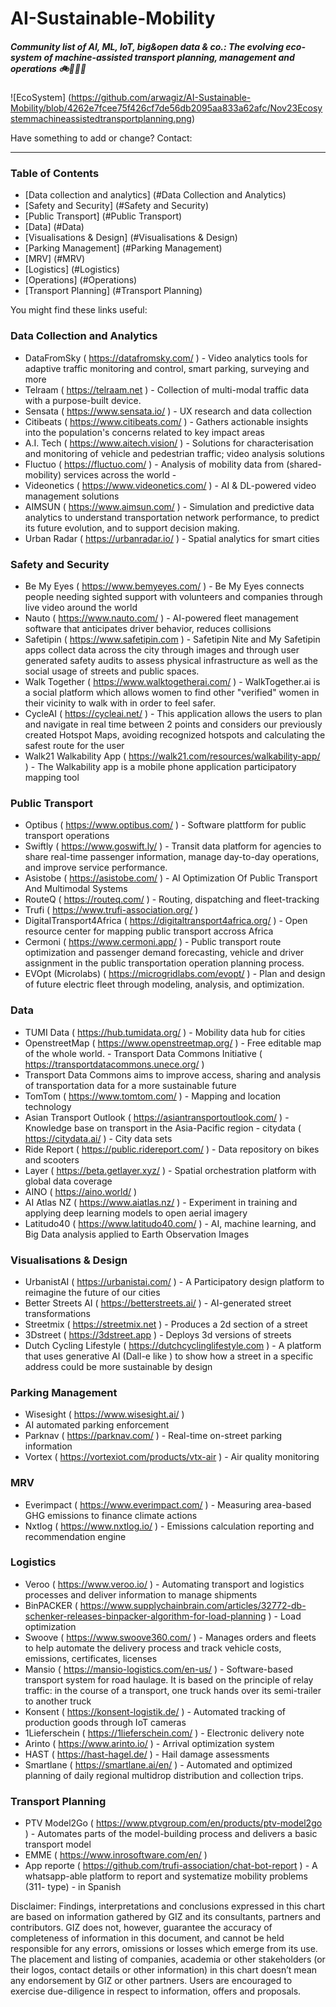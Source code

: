 # AI-Sustainable-Mobility 

##### Community list of AI, ML, IoT, big&open data & co.: The evolving eco-system of machine-assisted transport planning, management and operations :bike::bus::train::steam_locomotive:

![EcoSystem] (https://github.com/arwagiz/AI-Sustainable-Mobility/blob/4262e7fcee75f426cf7de56db2095aa833a62afc/Nov23Ecosystemmachineassistedtransportplanning.png)

Have something to add or change? Contact: 

------------------------------

### Table of Contents

- [Data collection and analytics] (#Data Collection and Analytics)
- [Safety and Security] (#Safety and Security)
- [Public Transport] (#Public Transport)
- [Data] (#Data)
- [Visualisations & Design] (#Visualisations & Design)
- [Parking Management] (#Parking Management)
- [MRV] (#MRV)
- [Logistics] (#Logistics)
- [Operations] (#Operations)
- [Transport Planning] (#Transport Planning)

You might find these links useful:

### Data Collection and Analytics 

- DataFromSky ( https://datafromsky.com/ )  - Video analytics tools for adaptive traffic monitoring and control, smart parking, surveying and more
- Telraam ( https://telraam.net   )  - Collection of multi-modal traffic data with a purpose-built device.
- Sensata ( https://www.sensata.io/ )  - UX research and data collection  
- Citibeats ( https://www.citibeats.com/ )  - Gathers actionable insights into the population's concerns related to key impact areas
 - A.I. Tech ( https://www.aitech.vision/ )  - Solutions for characterisation and monitoring of vehicle and pedestrian traffic; video analysis solutions
- Fluctuo ( https://fluctuo.com/ )  - Analysis of mobility data from (shared-mobility) services across the world  -
- Videonetics ( https://www.videonetics.com/ )  - AI & DL-powered video management solutions
- AIMSUN ( https://www.aimsun.com/ )  - Simulation and predictive data analytics to understand transportation network performance, to predict its future evolution, and to support decision making.
- Urban Radar ( https://urbanradar.io/ )  - Spatial analytics for smart cities
  
### Safety and Security
  
- Be My Eyes ( https://www.bemyeyes.com/ )  - Be My Eyes connects people needing sighted support with volunteers and companies through live video around the world
- Nauto ( https://www.nauto.com/ )  - AI-powered fleet management software that anticipates driver behavior, reduces collisions
- Safetipin ( https://www.safetipin.com )  - Safetipin Nite and My Safetipin apps collect data across the city through images and through user generated safety audits to assess physical infrastructure as well as the social usage of streets and public spaces.
- Walk Together ( https://www.walktogetherai.com/ )  - WalkTogether.ai is a social platform which allows women to find other "verified" women in their vicinity to walk with in order to feel safer.
- CycleAI ( https://cycleai.net/ )  - This application allows the users to plan and navigate in real time between 2 points and considers our previously created Hotspot Maps, avoiding recognized hotspots and calculating the safest route for the user
- Walk21 Walkability App ( https://walk21.com/resources/walkability-app/ )  - The Walkability app is a mobile phone application participatory mapping tool

### Public Transport

- Optibus ( https://www.optibus.com/ )  - Software plattform for public transport operations
- Swiftly ( https://www.goswift.ly/  )  - Transit data platform for agencies to share real-time passenger information, manage day-to-day operations, and improve service performance.
- Asistobe ( https://asistobe.com/ )  - AI Optimization Of Public Transport And Multimodal Systems
- RouteQ ( https://routeq.com/ )  - Routing, dispatching and fleet-tracking
- Trufi  ( https://www.trufi-association.org/ )  
- DigitalTransport4Africa ( https://digitaltransport4africa.org/ )  - Open resource center for mapping public transport accross Africa
- Cermoni ( https://www.cermoni.app/ )  - Public transport route optimization and passenger demand forecasting, vehicle and driver assignment in the public transportation operation planning process.  
- EVOpt (Microlabs) ( https://microgridlabs.com/evopt/ )  - Plan and design of future electric fleet through modeling, analysis, and optimization.

### Data
 
- TUMI Data ( https://hub.tumidata.org/ )  - Mobility data hub for cities
- OpenstreetMap ( https://www.openstreetmap.org/ )  - Free editable map of the whole world.  - Transport Data Commons Initiative ( https://transportdatacommons.unece.org/ )
- Transport Data Commons aims to improve access, sharing and analysis of transportation data for a more sustainable future
- TomTom ( https://www.tomtom.com/ )  - Mapping and location technology
- Asian Transport Outlook ( https://asiantransportoutlook.com/ )  - Knowledge base on transport in the Asia-Pacific region  - citydata ( https://citydata.ai/ )  - City data sets
- Ride Report ( https://public.ridereport.com/  )  - Data repository on  bikes and scooters
- Layer  ( https://beta.getlayer.xyz/ )  - Spatial orchestration platform with global data coverage
- AINO ( https://aino.world/ )  
- AI Atlas NZ ( https://www.aiatlas.nz/ )  - Experiment in training and applying deep learning models to open aerial imagery
- Latitudo40 ( https://www.latitudo40.com/ )  -  AI, machine learning, and Big Data analysis applied to Earth Observation Images

### Visualisations & Design

- UrbanistAI ( https://urbanistai.com/ )  - A Participatory design platform to reimagine the future of our cities
- Better Streets AI ( https://betterstreets.ai/  )  - AI-generated street transformations
- Streetmix ( https://streetmix.net )  - Produces a 2d section of a street
- 3Dstreet ( https://3dstreet.app )  - Deploys 3d versions of streets
- Dutch Cycling Lifestyle ( https://dutchcyclinglifestyle.com )  - A platform that uses generative AI (Dall-e like ) to show how a street in a specific address could be more sustainable by design

### Parking Management

- Wisesight ( https://www.wisesight.ai/  )
- AI automated parking enforcement
- Parknav ( https://parknav.com/ )  - Real-time on-street parking information
- Vortex ( https://vortexiot.com/products/vtx-air )  - Air quality monitoring

### MRV

- Everimpact ( https://www.everimpact.com/ )  - Measuring area-based GHG emissions to finance climate actions
- Nxtlog ( https://www.nxtlog.io/ )  - Emissions calculation reporting and recommendation engine

### Logistics
  
- Veroo ( https://www.veroo.io/  )  - Automating transport and logistics processes and deliver information to manage shipments
- BinPACKER ( https://www.supplychainbrain.com/articles/32772-db-schenker-releases-binpacker-algorithm-for-load-planning  )  - Load optimization
- Swoove ( https://www.swoove360.com/ )  - Manages orders and fleets to help automate the delivery process and track vehicle costs, emissions, certificates, licenses
- Mansio ( https://mansio-logistics.com/en-us/ )  - Software-based transport system for road haulage. It is based on the principle of relay traffic: in the course of a transport, one truck hands over its semi-trailer to another truck
- Konsent ( https://konsent-logistik.de/ )  - Automated tracking of production goods through IoT cameras
- 1Lieferschein ( https://1lieferschein.com/ )  - Electronic delivery note
- Arinto ( https://www.arinto.io/  )  - Arrival optimization system
- HAST ( https://hast-hagel.de/ )  - Hail damage assessments
- Smartlane ( https://smartlane.ai/en/ )  - Automated and optimized planning of daily regional multidrop distribution and collection trips.

### Transport Planning
  
- PTV Model2Go ( https://www.ptvgroup.com/en/products/ptv-model2go )  - Automates parts of the model-building process and delivers a basic transport model
- EMME ( https://www.inrosoftware.com/en/ )
- App reporte ( https://github.com/trufi-association/chat-bot-report )  - A whatsapp-able platform to report and systematize mobility problems  (311- type) - in Spanish 


Disclaimer: Findings, interpretations and conclusions expressed in this chart are based on information gathered by GIZ and its consultants, partners and contributors. GIZ does not, however, guarantee the accuracy of completeness of information in this document, and cannot be held responsible for any errors, omissions or losses which emerge from its use. The placement and listing of companies, academia or other stakeholders (or their logos, contact details or other information) in this chart doesn’t mean any endorsement by GIZ or other partners. Users are encouraged to exercise due-diligence in respect to information, offers and proposals.

